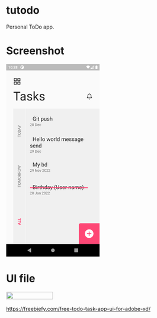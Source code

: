 # tutodo

Personal ToDo app. 


# Screenshot

<img src="assets/images/sc.png" width="50%" height="50%">


# UI file

<img src="https://user-images.githubusercontent.com/37112730/147406102-38ae4ce6-ede7-4842-b613-2dd77316410a.jpg" width="50%" height="50%">

https://freebiefy.com/free-todo-task-app-ui-for-adobe-xd/
